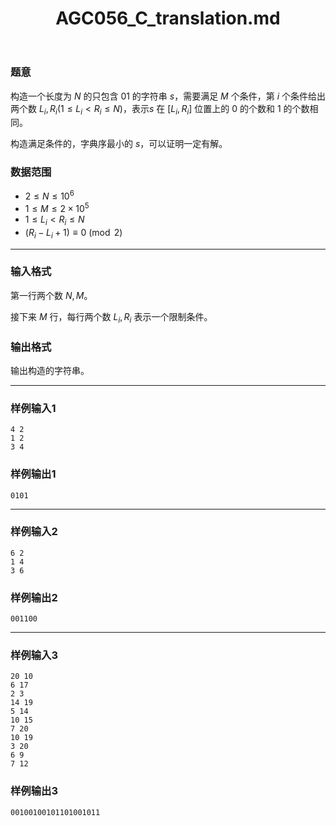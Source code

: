 ﻿---
title: "AGC056_C_translation.md"
tags: []
author: ""
created: ""
---

### 题意 

构造一个长度为 $N$ 的只包含 $01$ 的字符串 $s$，需要满足 $M$ 个条件，第 $i$ 个条件给出两个数 $L_i,R_i(1\le L_i < R_i \le N)$，表示$s$ 在 $[L_i,R_i]$ 位置上的 $0$ 的个数和 $1$ 的个数相同。

构造满足条件的，字典序最小的 $s$，可以证明一定有解。

### 数据范围

- $2\le N\le 10^6$
- $1\le M \le 2\times 10^5$
- $1\le L_i < R_i \le N$
- $(R_i-L_i+1) \equiv 0 \pmod 2$

---

### 输入格式

第一行两个数 $N,M$。

接下来 $M$ 行，每行两个数 $L_i,R_i$ 表示一个限制条件。

### 输出格式

输出构造的字符串。

---

### 样例输入1

```
4 2
1 2
3 4
```

### 样例输出1

```
0101
```

---

### 样例输入2

```
6 2
1 4
3 6
```

### 样例输出2

```
001100
```

---

### 样例输入3

```
20 10
6 17
2 3
14 19
5 14
10 15
7 20
10 19
3 20
6 9
7 12
```

### 样例输出3

```
00100100101101001011
```

